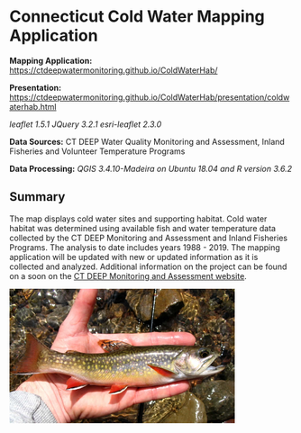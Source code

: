# Connecticut Cold Water Mapping Application

**Mapping Application:** https://ctdeepwatermonitoring.github.io/ColdWaterHab/

**Presentation:** https://ctdeepwatermonitoring.github.io/ColdWaterHab/presentation/coldwaterhab.html

*leaflet 1.5.1 JQuery 3.2.1 esri-leaflet 2.3.0*

**Data Sources:** CT DEEP Water Quality Monitoring and Assessment, Inland Fisheries and Volunteer Temperature Programs

**Data Processing:**  *QGIS 3.4.10-Madeira on Ubuntu 18.04 and R version 3.6.2*

## Summary

The map displays cold water sites and supporting habitat.  Cold water habitat was determined using available fish and water temperature data collected by the CT DEEP Monitoring and Assessment and Inland Fisheries Programs.  The analysis to date includes years 1988 - 2019.  The mapping application will be updated with new or updated information as it is collected and analyzed.  Additional information on the project can be found on a soon on the [CT DEEP Monitoring and Assessment website](https://portal.ct.gov/DEEP/Water/Inland-Water-Monitoring/Water-Quality-Monitoring-Program).

<img src="Images/brooktrout.jpg" width="400">





